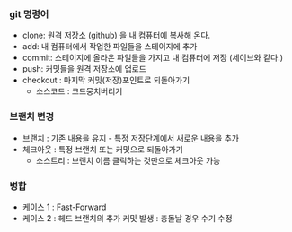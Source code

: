 
### git 명령어

- clone: 원격 저장소 (github) 을 내 컴퓨터에 복사해 온다.
- add: 내 컴퓨터에서 작업한 파일들을 스테이지에 추가
- commit: 스테이지에 올라온 파일들을 가지고 내 컴퓨터에 저장 (세이브와 같다.)
- push: 커밋들을 원격 저장소에 업로드
- checkout : 마지막 커밋(저장)포인트로 되돌아가기
    - 소스코드 : 코드뭉치버리기

### 브랜치 변경

- 브랜치 : 기존 내용을 유지 - 특정 저장단계에서 새로운 내용을 추가
- 체크아웃 : 특정 브랜치 또는 커밋으로 되돌아가기
  - 소스트리 : 브랜치 이름 클릭하는 것만으로 체크아웃 가능


### 병합
- 케이스 1 : Fast-Forward
- 케이스 2 : 헤드 브랜치의 추가 커밋 발생 : 충돌날 경우 수기 수정 
